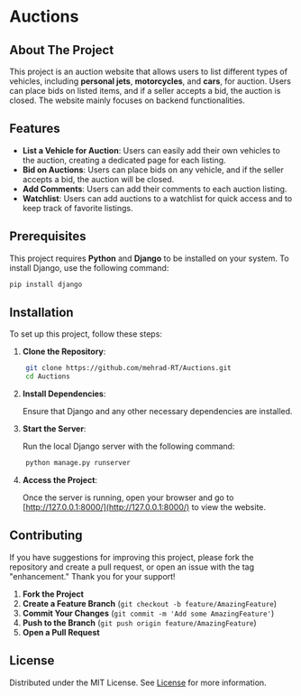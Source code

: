 # Auctions

## About The Project

This project is an auction website that allows users to list different types of vehicles, including **personal jets**, **motorcycles**, and **cars**, for auction. Users can place bids on listed items, and if a seller accepts a bid, the auction is closed. The website mainly focuses on backend functionalities.

## Features

- **List a Vehicle for Auction**: Users can easily add their own vehicles to the auction, creating a dedicated page for each listing.
- **Bid on Auctions**: Users can place bids on any vehicle, and if the seller accepts a bid, the auction will be closed.
- **Add Comments**: Users can add their comments to each auction listing.
- **Watchlist**: Users can add auctions to a watchlist for quick access and to keep track of favorite listings.

## Prerequisites

This project requires **Python** and **Django** to be installed on your system. To install Django, use the following command:
```bash
pip install django
```
## Installation

To set up this project, follow these steps:

1. **Clone the Repository**:
```bash
    git clone https://github.com/mehrad-RT/Auctions.git
    cd Auctions
```
2. **Install Dependencies**:

    Ensure that Django and any other necessary dependencies are installed.

3. **Start the Server**:

    Run the local Django server with the following command:
```bash
    python manage.py runserver
```
4. **Access the Project**:

    Once the server is running, open your browser and go to [http://127.0.0.1:8000/](http://127.0.0.1:8000/) to view the website.

## Contributing

If you have suggestions for improving this project, please fork the repository and create a pull request, or open an issue with the tag "enhancement." Thank you for your support!

1. **Fork the Project**
2. **Create a Feature Branch** (`git checkout -b feature/AmazingFeature`)
3. **Commit Your Changes** (`git commit -m 'Add some AmazingFeature'`)
4. **Push to the Branch** (`git push origin feature/AmazingFeature`)
5. **Open a Pull Request**

## License
Distributed under the MIT License. See [License](LICENSE) for more information.
